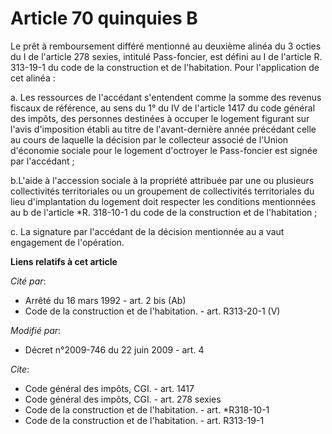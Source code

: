 # Article 70 quinquies B

Le prêt à remboursement différé mentionné au deuxième alinéa du 3 octies du I de l'article 278 sexies, intitulé Pass-foncier,
est défini au I de l'article R. 313-19-1 du code de la construction et de l'habitation. Pour l'application de cet alinéa : 

a. Les ressources de l'accédant s'entendent comme la somme des revenus fiscaux de référence, au sens du 1° du IV de l'article
1417 du code général des impôts, des personnes destinées à occuper le logement figurant sur l'avis d'imposition établi au
titre de l'avant-dernière année précédant celle au cours de laquelle la décision par le collecteur associé de l'Union
d'économie sociale pour le logement d'octroyer le Pass-foncier est signée par l'accédant ; 

b.L'aide à l'accession sociale à la propriété attribuée par une ou plusieurs collectivités territoriales ou un groupement de
collectivités territoriales du lieu d'implantation du logement doit respecter les conditions mentionnées au b de l'article
*R. 318-10-1 du code de la construction et de l'habitation ; 

c. La signature par l'accédant de la décision mentionnée au a vaut engagement de l'opération.

**Liens relatifs à cet article**

_Cité par_:

  - Arrêté du 16 mars 1992 - art. 2 bis (Ab)
  - Code de la construction et de l'habitation. - art. R313-20-1 (V)

_Modifié par_:

  - Décret n°2009-746 du 22 juin 2009 - art. 4

_Cite_:

  - Code général des impôts, CGI. - art. 1417
  - Code général des impôts, CGI. - art. 278 sexies
  - Code de la construction et de l'habitation. - art. *R318-10-1
  - Code de la construction et de l'habitation. - art. R313-19-1

